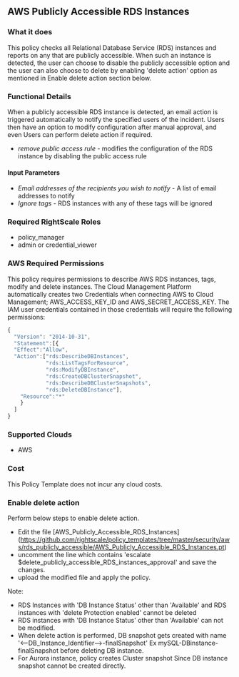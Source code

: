 ## AWS Publicly Accessible RDS Instances
 
### What it does
This policy checks all Relational Database Service (RDS) instances and reports on any that are publicly accessible. When such an instance is detected, the user can choose to disable the publicly accessible option and the user can also choose to delete by enabling 'delete action' option as mentioned in Enable delete action section below.
 
### Functional Details
 
When a publicly accessible RDS instance is detected, an email action is triggered automatically to notify the specified users of the incident. Users then have an option to modify configuration after manual approval, and even Users can perform delete action if required. 
- *remove public access rule* - modifies the configuration of the RDS instance by disabling the public access rule
 
#### Input Parameters
 
- *Email addresses of the recipients you wish to notify* - A list of email addresses to notify
- *Ignore tags* - RDS instances with any of these tags will be ignored 
 
### Required RightScale Roles
 
- policy_manager
- admin or credential_viewer

### AWS Required Permissions

This policy requires permissions to describe AWS RDS instances, tags, modify and delete instances.
The Cloud Management Platform automatically creates two Credentials when connecting AWS to Cloud Management; AWS_ACCESS_KEY_ID and AWS_SECRET_ACCESS_KEY. The IAM user credentials contained in those credentials will require the following permissions:

```javascript
{
  "Version": "2014-10-31",
  "Statement":[{
  "Effect":"Allow",
  "Action":["rds:DescribeDBInstances",
            "rds:ListTagsForResource",
            "rds:ModifyDBInstance",
            "rds:CreateDBClusterSnapshot",
            "rds:DescribeDBClusterSnapshots",			
            "rds:DeleteDBInstance"],
    "Resource":"*"
    }
  ]
}
```

### Supported Clouds
 
- AWS
 
### Cost
 
This Policy Template does not incur any cloud costs.


### Enable delete action

Perform below steps to enable delete action.

- Edit the file [AWS_Publicly_Accessible_RDS_Instances] (https://github.com/rightscale/policy_templates/tree/master/security/aws/rds_publicly_accessible/AWS_Publicly_Accessible_RDS_Instances.pt)
- uncomment the line which contains 'escalate $delete_publicly_accessible_RDS_instances_approval' and save the changes.
- upload the modified file and apply the policy.

Note: 
- RDS Instances with 'DB Instance Status' other than 'Available' and RDS instances with 'delete Protection enabled' cannot be deleted
- RDS instances with 'DB Instance Status' other than 'Available' can not be modified.
- When delete action is performed, DB snapshot gets created with name '<--DB_Instance_Identifier-->-finalSnapshot' Ex mySQL-DBinstance-finalSnapshot before deleting DB instance.
- For Aurora instance, policy creates Cluster snapshot Since DB instance snapshot cannot be created directly.




